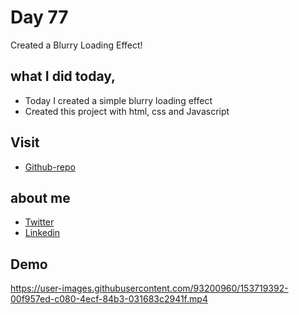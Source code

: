 # Day 77

Created a Blurry Loading Effect!


## what I did today,

 - Today I created a simple blurry loading effect
 - Created this project with html, css and Javascript


## Visit

 - [Github-repo](https://github.com/KaranChandekar/50projects50days/tree/master/blurry-loading)

 
## about me

 - [Twitter](https://twitter.com/karan_chandekar)
 - [Linkedin](https://www.linkedin.com/in/karan-chandekar-a87263219/)


## Demo

https://user-images.githubusercontent.com/93200960/153719392-00f957ed-c080-4ecf-84b3-031683c2941f.mp4
